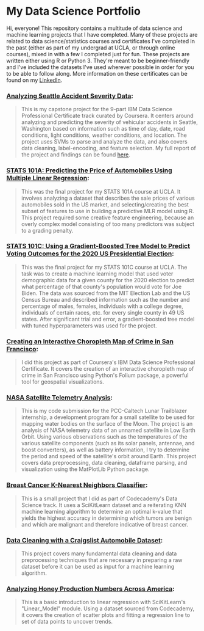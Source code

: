 # My Data Science Portfolio
Hi, everyone! This repository contains a multitude of data science and machine learning projects that I have completed. Many of these projects are related to data science/statistics courses and certificates I've completed in the past (either as part of my undergrad at UCLA, or through online courses), mixed in with a few I completed just for fun. These projects are written either using R or Python 3. They're meant to be beginner-friendly and I've included the datasets I've used wherever possible in order for you to be able to follow along. More information on these certificates can be found on my [LinkedIn](https://www.linkedin.com/in/aryan-mistry/).

### [Analyzing Seattle Accident Severity Data](https://github.com/AMistry001/Data_Science_Portfolio/blob/main/Analyzing%20Seattle%20Accident%20Severity%20Data/Analyzing%20Accident%20Severity%20Data%20in%20Seattle%20(2014-2020).ipynb):
> This is my capstone project for the 9-part IBM Data Science Professional Certificate track curated by Coursera. It centers around analyzing and predicting the severity of vehicular accidents in Seattle, Washington based on information such as time of day, date, road conditions, light conditions, weather conditions, and location. The project uses SVMs to parse and analyze the data, and also covers data cleaning, label-encoding, and feature selection. My full report of the project and findings can be found [here](https://github.com/AMistry001/Data_Science_Portfolio/blob/main/Analyzing%20Seattle%20Accident%20Severity%20Data/Analyzing%20Seattle%20Accident%20Severity%20Data.pdf).

### [STATS 101A: Predicting the Price of Automobiles Using Multiple Linear Regression](https://github.com/AMistry001/Data_Science_Portfolio/tree/main/STATS%20101A:%20Predicting%20the%20Price%20of%20Automobiles%20in%20the%20U.S.%20Market):
> This was the final project for my STATS 101A course at UCLA. It involves analyzing a dataset that describes the sale prices of various automobiles sold in the US market, and selecting/creating the best subset of features to use in building a predictive MLR model using R. This project required some creative feature engineering, because an overly complex model consisting of too many predictors was subject to a grading penalty.

### [STATS 101C: Using a Gradient-Boosted Tree Model to Predict Voting Outcomes for the 2020 US Presidential Election](https://github.com/AMistry001/Data_Science_Portfolio/tree/main/STATS%20101C:%20Predicting%202020%20US%20Presidential%20Election%20Results):
> This was the final project for my STATS 101C course at UCLA. The task was to create a machine learning model that used voter demographic data for a given county for the 2020 election to predict what percentage of that county's population would vote for Joe Biden. The data was sourced from the MIT Election Lab and the US Census Bureau and described information such as the number and percentage of males, females, individuals with a college degree, individuals of certain races, etc. for every single county in 49 US states. After significant trial and error, a gradient-boosted tree model with tuned hyperparameters was used for the project.

### [Creating an Interactive Choropleth Map of Crime in San Francisco](https://github.com/AMistry001/Data_Science_Portfolio/blob/main/Data%20Visualization%20with%20Folium%20-%20SF%20Crime/SF%20Crime%20Choropleth%20Map.ipynb):
> I did this project as part of Coursera's IBM Data Science Professional Certificate. It covers the creation of an interactive choropleth map of crime in San Francisco using Python's Folium package, a powerful tool for geospatial visualizations. 

### [NASA Satellite Telemetry Analysis](https://github.com/AMistry001/Data_Science_Portfolio/tree/main/NASA%20Satellite%20Telemetry%20Analysis):
> This is my code submission for the PCC-Caltech Lunar Trailblazer internship, a development program for a small satellite to be used for mapping water bodies on the surface of the Moon. The project is an analysis of NASA telemetry data of an unnamed satellite in Low Earth Orbit. Using various observations such as the temperatures of the various satellite components (such as its solar panels, antennae, and boost converters), as well as battery information, I try to determine the period and speed of the satellite's orbit around Earth. This project covers data preprocessing, data cleaning, dataframe parsing, and visualization using the MatPlotLib Python package.

### [Breast Cancer K-Nearest Neighbors Classifier](https://github.com/AMistry001/Data_Science_Portfolio/blob/main/Breast%20Cancer%20KNN%20Classifier/K-Nearest-Neighbors%20Breast%20Cancer%20Classifier.ipynb):
> This is a small project that I did as part of Codecademy's Data Science track. It uses a SciKitLearn dataset and a reiterating KNN machine learning algorithm to determine an optimal k-value that yields the highest accuracy in determining which tumors are benign and which are malignant and therefore indicative of breast cancer.

### [Data Cleaning with a Craigslist Automobile Dataset](https://github.com/AMistry001/Data_Science_Portfolio/blob/main/Data%20Cleaning%20with%20Craigslist%20Cars/Data%20Cleaning%20with%20a%20Craigslist%20Automobile%20Database.ipynb):
> This project covers many fundamental data cleaning and data preprocessing techniques that are necessary in preparing a raw dataset before it can be used as input for a machine learning algorithm.

### [Analyzing Honey Production Numbers Across America](https://github.com/AMistry001/Data_Science_Portfolio/tree/main/Honey%20Production%20Project):
> This is a basic introduction to linear regression with SciKitLearn's "Linear_Model" module. Using a dataset sourced from Codecademy, it covers the creation of scatter plots and fitting a regression line to set of data points to uncover trends.
